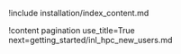 !include installation/index_content.md

!content pagination use_title=True
                    next=getting_started/inl_hpc_new_users.md
